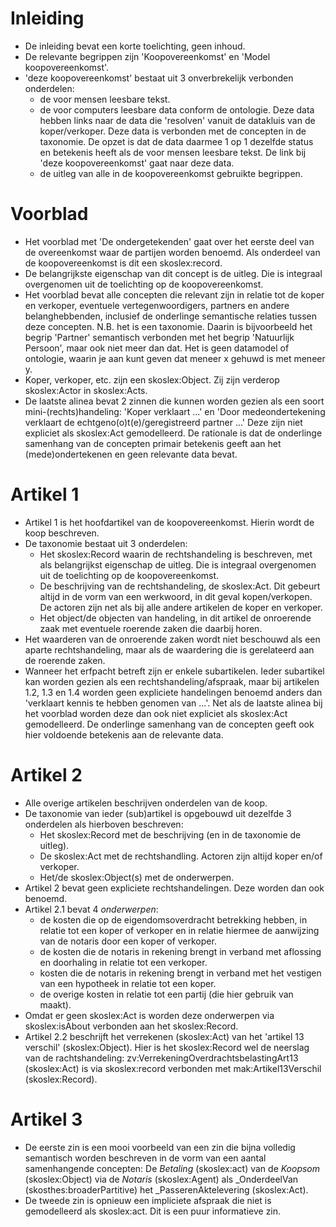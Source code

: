 # Inleiding
* De inleiding bevat een korte toelichting, geen inhoud. 
* De relevante begrippen zijn 'Koopovereenkomst' en 'Model koopovereenkomst'.
* 'deze koopovereenkomst' bestaat uit 3 onverbrekelijk verbonden onderdelen: 
  * de voor mensen leesbare tekst.
  * de voor computers leesbare data conform de ontologie. Deze data hebben links naar de data die 'resolven' vanuit de datakluis van de koper/verkoper. Deze data is verbonden met de concepten in de taxonomie. De opzet is dat de data daarmee 1 op 1 dezelfde status en betekenis heeft als de voor mensen leesbare tekst. De link bij 'deze koopovereenkomst' gaat naar deze data.
  * de uitleg van alle in de koopovereenkomst gebruikte begrippen.
# Voorblad
* Het voorblad met 'De ondergetekenden' gaat over het eerste deel van de overeenkomst waar de partijen worden benoemd. Als onderdeel van de koopovereenkomst is dit een skoslex:record.
* De belangrijkste eigenschap van dit concept is de uitleg. Die is integraal overgenomen uit de toelichting op de koopovereenkomst. 
* Het voorblad bevat alle concepten die relevant zijn in relatie tot de koper en verkoper, eventuele vertegenwoordigers, partners en andere belanghebbenden, inclusief de onderlinge semantische relaties tussen deze concepten. N.B. het is een taxonomie. Daarin is bijvoorbeeld het begrip 'Partner' semantisch verbonden met het begrip 'Natuurlijk Persoon', maar ook niet meer dan dat. Het is geen datamodel of ontologie, waarin je aan kunt geven dat meneer x gehuwd is met meneer y. 
* Koper, verkoper, etc. zijn een skoslex:Object. Zij zijn verderop skoslex:Actor in skoslex:Acts.
* De laatste alinea bevat 2 zinnen die kunnen worden gezien als een soort mini-(rechts)handeling: 'Koper verklaart ...' en 'Door medeondertekening verklaart de echtgeno(o)t(e)/geregistreerd partner ...' Deze zijn niet expliciet als skoslex:Act gemodelleerd. De rationale is dat de onderlinge samenhang van de concepten primair betekenis geeft aan het (mede)ondertekenen en geen relevante data bevat.
# Artikel 1
* Artikel 1 is het hoofdartikel van de koopovereenkomst. Hierin wordt de koop beschreven.
* De taxonomie bestaat uit 3 onderdelen:
  * Het skoslex:Record waarin de rechtshandeling is beschreven, met als belangrijkst eigenschap de uitleg.  Die is integraal overgenomen uit de toelichting op de koopovereenkomst. 
  * De beschrijving van de rechtshandeling, de skoslex:Act. Dit gebeurt altijd in de vorm van een werkwoord, in dit geval kopen/verkopen. De actoren zijn net als bij alle andere artikelen de koper en verkoper.
  * Het object/de objecten van handeling, in dit artikel de onroerende zaak met eventuele roerende zaken die daarbij horen.
* Het waarderen van de onroerende zaken wordt niet beschouwd als een aparte rechtshandeling, maar als de waardering die is gerelateerd aan de roerende zaken.
* Wanneer het erfpacht betreft zijn er enkele subartikelen. Ieder subartikel kan worden gezien als een rechtshandeling/afspraak, maar bij artikelen 1.2, 1.3 en 1.4 worden geen expliciete handelingen benoemd anders dan 'verklaart kennis te hebben genomen van ...'. Net als de laatste alinea bij het voorblad worden deze dan ook niet expliciet als skoslex:Act gemodelleerd. De onderlinge samenhang van de concepten geeft ook hier voldoende betekenis aan de relevante data.
# Artikel 2
* Alle overige artikelen beschrijven onderdelen van de koop.
* De taxonomie van ieder (sub)artikel is opgebouwd uit dezelfde 3 onderdelen als hierboven beschreven:
   * Het skoslex:Record met de beschrijving (en in de taxonomie de uitleg).
   * De skoslex:Act met de rechtshandling. Actoren zijn altijd koper en/of verkoper.
   * Het/de skoslex:Object(s) met de onderwerpen.
* Artikel 2 bevat geen expliciete rechtshandelingen. Deze worden dan ook benoemd.
* Artikel 2.1 bevat 4 _onderwerpen_:
   * de kosten die op de eigendomsoverdracht betrekking hebben, in relatie tot een koper of verkoper en in relatie hiermee de aanwijzing van de notaris door een koper of verkoper.
   * de kosten die de notaris in rekening brengt in verband met aflossing en doorhaling in relatie tot een verkoper.
   * kosten die de notaris in rekening brengt in verband met het vestigen van een hypotheek in relatie tot een koper.
   * de overige kosten in relatie tot een partij (die hier gebruik van maakt).
* Omdat er geen skoslex:Act is worden deze onderwerpen via skoslex:isAbout verbonden aan het skoslex:Record.
* Artikel 2.2 beschrijft het verrekenen (skoslex:Act) van het 'artikel 13 verschil' (skoslex:Object). Hier is het skoslex:Record wel de neerslag van de rachtshandeling: zv:VerrekeningOverdrachtsbelastingArt13 (skoslex:Act) is via skoslex:record verbonden met mak:Artikel13Verschil (skoslex:Record).
# Artikel 3
* De eerste zin is een mooi voorbeeld van een zin die bijna volledig semantisch worden beschreven in de vorm van een aantal samenhangende concepten: De _Betaling_ (skoslex:act) van de _Koopsom_ (skoslex:Object) via de _Notaris_ (skoslex:Agent) als _OnderdeelVan (skosthes:broaderPartitive) het _PasserenAktelevering (skoslex:Act).
* De tweede zin is opnieuw een impliciete afspraak die niet is gemodelleerd als skoslex:act. Dit is een puur informatieve zin.
